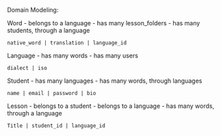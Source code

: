 Domain Modeling:

Word
    - belongs to a language 
    - has many lesson_folders
    - has many students, through a language

    native_word | translation | language_id

Language
    - has many words
    - has many users

    dialect | iso

Student
    - has many languages
    - has many words, through languages

    name | email | password | bio

Lesson
    - belongs to a student
    - belongs to a language
    - has many words, through a language

    Title | student_id | language_id

